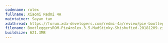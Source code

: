 ```yaml
---
codename: rolex
fullname: Xiaomi Redmi 4A
maintainer: Sayan_tan
xdathread: https://forum.xda-developers.com/redmi-4a/review/pie-bootleggers-rom-shishufied-redmi-4a-t3877563
filename: BootleggersROM-Pie4rolex.3.5-MadStinky-Shishufied-20181209.zip
buildsize: 621.3MB
---
```

